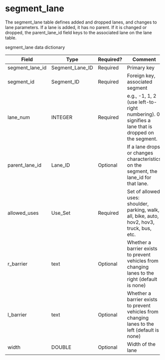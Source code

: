 # segment_lane

The segment_lane table defines added and dropped lanes, and changes to lane parameters. If a lane is added, it has no parent. If it is changed or dropped, the parent_lane_id field keys to the associated lane on the lane table.

segment_lane data dictionary

| Field                                       | Type           | Required?                   | Comment                                                                                         |
| ------------------------------------------- | -------------- | --------------------------- | ----------------------------------------------------------------------------------------------- |
| segment\_lane\_id     | Segment\_Lane\_ID       | Required                    | Primary key                                                |
| segment\_id  | Segment\_ID    |  Required      | Foreign key, associated segment  |
| lane\_num | INTEGER        | Required                    | e.g., -1, 1, 2 (use left-to-right numbering). 0 signifies a lane that is dropped on the segment.                                                    |
| parent_lane_id | Lane\_ID | Optional | If a lane drops or changes characteristics on the segment, the lane_id for that lane. |
| allowed\_uses                               | Use\_Set       | Required                    | Set of allowed uses: shoulder, parking, walk, all, bike, auto, hov2, hov3, truck, bus, etc.     |
| r_barrier                              | text | Optional                    | Whether a barrier exists to prevent vehicles from changing lanes to the right (default is none) |
| l_barrier                               | text| Optional                    | Whether a barrier exists to prevent vehicles from changing lanes to the left (default is none)  |
| width                                       | DOUBLE         | Optional                    | Width of the lane                                                                               |

